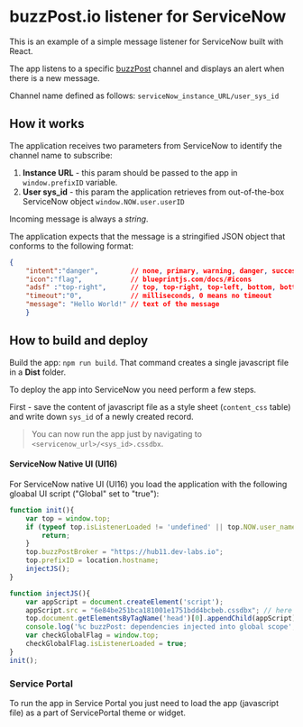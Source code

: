 # buzzPost.io listener for ServiceNow

This is an example of a simple message listener for ServiceNow built with React.

The app listens to a specific [buzzPost](https://buzzpost.io) channel and displays an alert when there is a new message.

Channel name defined as follows: `serviceNow_instance_URL/user_sys_id`

## How it works

The application receives two parameters from ServiceNow to identify the channel name to subscribe:

1. **Instance URL** - this param should be passed to the app in `window.prefixID` variable.
2. **User sys_id** - this param the application retrieves from out-of-the-box ServiceNow object `window.NOW.user.userID`

Incoming message is always a *string*. 

The application expects that the message is a stringified JSON object that conforms to the following format:
```json
{
    "intent":"danger",        // none, primary, warning, danger, success
    "icon":"flag",            // blueprintjs.com/docs/#icons
    "adsf" :"top-right",      // top, top-right, top-left, bottom, bottom-right, bottom-left
    "timeout":"0",            // milliseconds, 0 means no timeout
    "message": "Hello World!" // text of the message
	}
```

## How to build and deploy

Build the app: `npm run build`. That command creates a single javascript file in a **Dist** folder.

To deploy the app into ServiceNow you need perform a few steps.

First - save the content of javascript file as a style sheet (`content_css` table) and write down `sys_id` of a newly created record. 

>You can now run the app just by navigating to `<servicenow_url>/<sys_id>.cssdbx`.

#### ServiceNow Native UI (UI16)
For ServiceNow native UI (UI16) you load the application with the following gloabal UI script ("Global" set to "true"):
```javascript
function init(){
	var top = window.top;
	if (typeof top.isListenerLoaded != 'undefined' || top.NOW.user_name=="guest") {
		return;
	}
	top.buzzPostBroker = "https://hub11.dev-labs.io";
	top.prefixID = location.hostname;
	injectJS();
}

function injectJS(){
	var appScript = document.createElement('script');
	appScript.src = "6e84be251bca181001e1751bdd4bcbeb.cssdbx"; // here goes your sys_id of the style sheet/app
	top.document.getElementsByTagName('head')[0].appendChild(appScript);
	console.log('%c buzzPost: dependencies injected into global scope','color:blue');
	var checkGlobalFlag = window.top;
	checkGlobalFlag.isListenerLoaded = true;	
}
init();
```
### Service Portal

To run the app in Service Portal you just need to load the app (javascript file) as a part of ServicePortal theme or widget.


